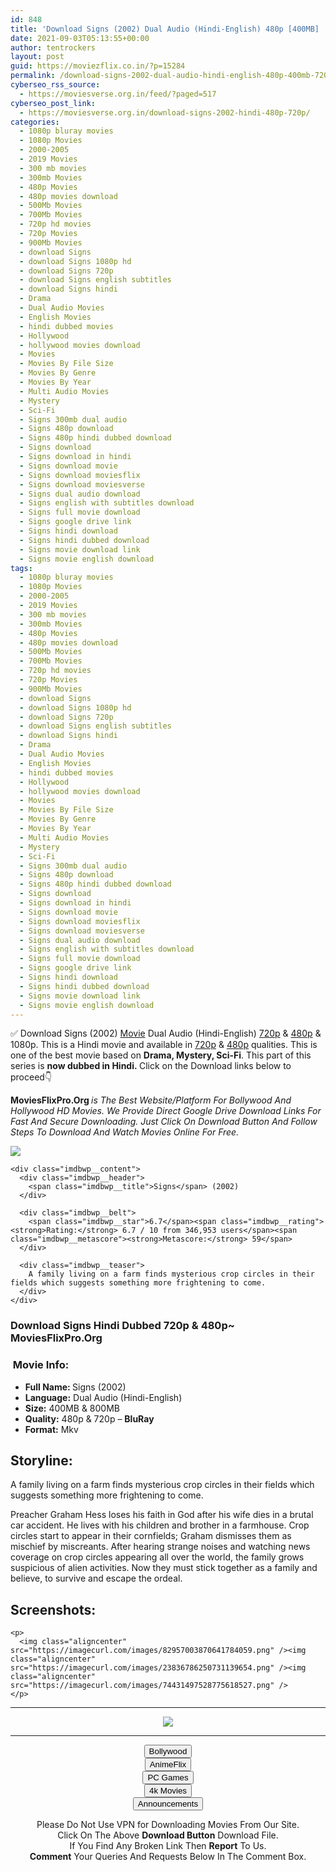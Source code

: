 ```yaml
---
id: 848
title: 'Download Signs (2002) Dual Audio (Hindi-English) 480p [400MB] || 720p [800MB]'
date: 2021-09-03T05:13:55+00:00
author: tentrockers
layout: post
guid: https://moviezflix.co.in/?p=15284
permalink: /download-signs-2002-dual-audio-hindi-english-480p-400mb-720p-800mb/
cyberseo_rss_source:
  - https://moviesverse.org.in/feed/?paged=517
cyberseo_post_link:
  - https://moviesverse.org.in/download-signs-2002-hindi-480p-720p/
categories:
  - 1080p bluray movies
  - 1080p Movies
  - 2000-2005
  - 2019 Movies
  - 300 mb movies
  - 300mb Movies
  - 480p Movies
  - 480p movies download
  - 500Mb Movies
  - 700Mb Movies
  - 720p hd movies
  - 720p Movies
  - 900Mb Movies
  - download Signs
  - download Signs 1080p hd
  - download Signs 720p
  - download Signs english subtitles
  - download Signs hindi
  - Drama
  - Dual Audio Movies
  - English Movies
  - hindi dubbed movies
  - Hollywood
  - hollywood movies download
  - Movies
  - Movies By File Size
  - Movies By Genre
  - Movies By Year
  - Multi Audio Movies
  - Mystery
  - Sci-Fi
  - Signs 300mb dual audio
  - Signs 480p download
  - Signs 480p hindi dubbed download
  - Signs download
  - Signs download in hindi
  - Signs download movie
  - Signs download moviesflix
  - Signs download moviesverse
  - Signs dual audio download
  - Signs english with subtitles download
  - Signs full movie download
  - Signs google drive link
  - Signs hindi download
  - Signs hindi dubbed download
  - Signs movie download link
  - Signs movie english download
tags:
  - 1080p bluray movies
  - 1080p Movies
  - 2000-2005
  - 2019 Movies
  - 300 mb movies
  - 300mb Movies
  - 480p Movies
  - 480p movies download
  - 500Mb Movies
  - 700Mb Movies
  - 720p hd movies
  - 720p Movies
  - 900Mb Movies
  - download Signs
  - download Signs 1080p hd
  - download Signs 720p
  - download Signs english subtitles
  - download Signs hindi
  - Drama
  - Dual Audio Movies
  - English Movies
  - hindi dubbed movies
  - Hollywood
  - hollywood movies download
  - Movies
  - Movies By File Size
  - Movies By Genre
  - Movies By Year
  - Multi Audio Movies
  - Mystery
  - Sci-Fi
  - Signs 300mb dual audio
  - Signs 480p download
  - Signs 480p hindi dubbed download
  - Signs download
  - Signs download in hindi
  - Signs download movie
  - Signs download moviesflix
  - Signs download moviesverse
  - Signs dual audio download
  - Signs english with subtitles download
  - Signs full movie download
  - Signs google drive link
  - Signs hindi download
  - Signs hindi dubbed download
  - Signs movie download link
  - Signs movie english download
---
```

<div class="thecontent clearfix">
  <p>
    ✅ Download Signs (2002) <a href="https://moviesverse.org.in/category/movies/" data-wpel-link="internal">Movie</a> Dual Audio (Hindi-English) <a href="https://moviesverse.org.in/720p-movies/" data-wpel-link="internal">720p</a>&nbsp;&&nbsp;<a href="https://moviesverse.org.in/480p-movies/" data-wpel-link="internal">480p</a> & 1080p. This is a Hindi movie and available in <a href="https://moviesverse.org.in/720p-movies/" data-wpel-link="internal">720p</a>&nbsp;&&nbsp;<a href="https://moviesverse.org.in/480p-movies/" data-wpel-link="internal">480p</a> qualities. This is one of the best movie based on <strong>Drama, Mystery, Sci-Fi</strong>. This part of this series is <strong>now dubbed in <span>Hindi.&nbsp;</span></strong><span>Click on the Download links below to proceed👇</span>
  </p>
  
  <p>
    <strong><span>MoviesFlixPro.Org&nbsp;</span></strong><em>is The Best Website/Platform For Bollywood And Hollywood HD Movies. We Provide Direct Google Drive Download Links For Fast And Secure Downloading. Just Click On Download Button And Follow Steps To&nbsp;Download And Watch Movies Online For Free.</em>
  </p>
  
  <div class="imdbwp imdbwp--movie dark">
    <div class="imdbwp__thumb">
      <a class="imdbwp__link" target="_blank" title="Signs" href="https://www.imdb.com/title/tt0286106/" rel="nofollow external noopener noreferrer" data-wpel-link="external"><img class="imdbwp__img" src="https://m.media-amazon.com/images/M/MV5BNDUwMDUyMDAyNF5BMl5BanBnXkFtZTYwMDQ3NzM3._V1_SX300.jpg" /></a>
    </div>
    
    <div class="imdbwp__content">
      <div class="imdbwp__header">
        <span class="imdbwp__title">Signs</span> (2002)
      </div>
      
      <div class="imdbwp__belt">
        <span class="imdbwp__star">6.7</span><span class="imdbwp__rating"><strong>Rating:</strong> 6.7 / 10 from 346,953 users</span><span class="imdbwp__metascore"><strong>Metascore:</strong> 59</span>
      </div>
      
      <div class="imdbwp__teaser">
        A family living on a farm finds mysterious crop circles in their fields which suggests something more frightening to come.
      </div>
    </div>
  </div>
  
  <h3>
    <span>Download Signs Hindi Dubbed 720p & 480p~ MoviesFlixPro.Org</span>
  </h3>
  
  <h3>
    <span>&nbsp;Movie Info:&nbsp;</span>
  </h3>
  
  <ul>
    <li>
      <strong>Full Name: </strong>Signs (2002)
    </li>
    <li>
      <strong>Language:</strong> Dual Audio (Hindi-English)
    </li>
    <li>
      <strong>Size:</strong> 400MB & 800MB
    </li>
    <li>
      <strong>Quality:</strong> 480p & 720p – <span><strong>BluRay</strong></span>
    </li>
    <li>
      <strong>Format:</strong>&nbsp;Mkv
    </li>
  </ul>
  
  <h2>
    <span>Storyline:</span>
  </h2>
  
  <p>
    A family living on a farm finds mysterious crop circles in their fields which suggests something more frightening to come.
  </p>
  
  <div>
    Preacher Graham Hess loses his faith in God after his wife dies in a brutal car accident. He lives with his children and brother in a farmhouse. Crop circles start to appear in their cornfields; Graham dismisses them as mischief by miscreants. After hearing strange noises and watching news coverage on crop circles appearing all over the world, the family grows suspicious of alien activities. Now they must stick together as a family and believe, to survive and escape the ordeal.
  </div>
  
  <div class="summary_text">
    <h2>
      <span>Screenshots:</span>
    </h2>
    
    <p>
      <img class="aligncenter" src="https://imagecurl.com/images/82957003870641784059.png" /><img class="aligncenter" src="https://imagecurl.com/images/23836786250731139654.png" /><img class="aligncenter" src="https://imagecurl.com/images/74431497528775618527.png" />
    </p>
  </div>
</div>

<center>
  </p> 
  
  <hr />
  
  <p>
    <a href="http://gdrivepro.xyz/join.php" data-wpel-link="external" target="_blank" rel="nofollow external noopener noreferrer"><img src="https://i.imgur.com/FhMdWdW.png" /></a>
  </p>
  
  <hr />
  
  <p>
    <a href="https://dogemovies.xyz" target="_blank" data-wpel-link="external" rel="nofollow external noopener noreferrer"><button class="button button5">Bollywood</button></a><br /> <a href="https://animeflix.in" target="_blank" data-wpel-link="external" rel="nofollow external noopener noreferrer"><button class="button button5">AnimeFlix</button></a><br /> <a href="https://gamesflix.net/" target="_blank" data-wpel-link="external" rel="nofollow external noopener noreferrer"><button class="button button5">PC Games</button></a><br /> <a href="https://uhdmovies.in" target="_blank" data-wpel-link="external" rel="nofollow external noopener noreferrer"><button class="button button5">4k Movies</button></a><br /> <a href="https://moviesverse.org.in/announcements/" target="_blank" data-wpel-link="internal" rel="noopener"><button class="button button5">Announcements</button></a>
  </p>
  
  <div class="alert alert-danger">
    Please Do Not Use VPN for Downloading Movies From Our Site.
  </div>
  
  <div class="alert alert-success">
    Click On The Above <strong>Download Button</strong> Download File.
  </div>
  
  <div class="alert alert-warning">
    If You Find Any Broken Link Then <strong>Report</strong> To Us.
  </div>
  
  <div class="alert alert-info">
    <strong>Comment</strong> Your Queries And Requests Below In The Comment Box.
  </div>
  
  <p>
    </center>
  </p>